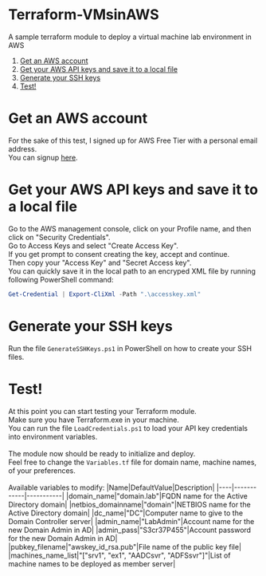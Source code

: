 # Terraform-VMsinAWS
A sample terraform module to deploy a virtual machine lab environment in AWS

1. [Get an AWS account](#get-an-aws-account)
2. [Get your AWS API keys and save it to a local file](#get-your-aws-api-keys-and-save-it-to-a-local-file)
3. [Generate your SSH keys](#generate-your-ssh-keys)
4. [Test!](#test)

# Get an AWS account

For the sake of this test, I signed up for AWS Free Tier with a personal email address.  
You can signup [here](https://aws.amazon.com/free).

# Get your AWS API keys and save it to a local file

Go to the AWS management console, click on your Profile name, and then click on "Security Credentials".  
Go to Access Keys and select "Create Access Key".  
If you get prompt to consent creating the key, accept and continue.  
Then copy your "Access Key" and "Secret Access key".  
You can quickly save it in the local path to an encryped XML file by running following PowerShell command:
```Powershell
Get-Credential | Export-CliXml -Path ".\accesskey.xml"
```
# Generate your SSH keys

Run the file `GenerateSSHKeys.ps1` in PowerShell on how to create your SSH files.

# Test!

At this point you can start testing your Terraform module.  
Make sure you have Terraform.exe in your machine.  
You can run the file `LoadCredentials.ps1` to load your API key credentials into environment variables.  
<br>
The module now should be ready to initialize and deploy.  
Feel free to change the `Variables.tf` file for domain name, machine names, of your preferences.  
<br>
Available variables to modify:
|Name|DefaultValue|Description|
|----|------------|-----------|
|domain_name|"domain.lab"|FQDN name for the Active Directory domain|
|netbios_domainname|"domain"|NETBIOS name for the Active Directory domain|
|dc_name|"DC"|Computer name to give to the Domain Controller server|
|admin_name|"LabAdmin"|Account name for the new Domain Admin in AD|
|admin_pass|"S3cr37P455"|Account password for the new Domain Admin in AD|
|pubkey_filename|"awskey_id_rsa.pub"|File name of the public key file|
|machines_name_list|"["srv1", "ex1", "AADCsvr", "ADFSsvr"]"|List of machine names to be deployed as member server|